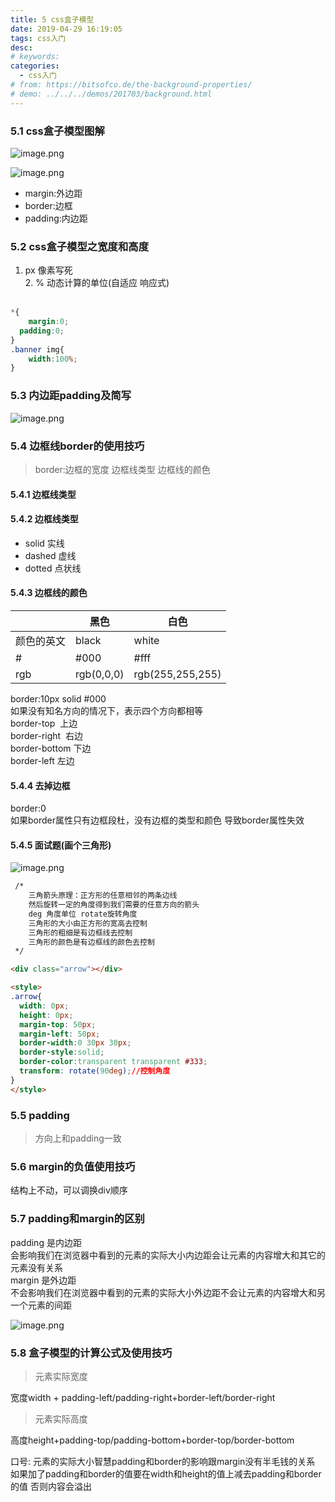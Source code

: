 ```yaml
---
title: 5 css盒子模型
date: 2019-04-29 16:19:05
tags: css入门
desc: 
# keywords: 
categories:
  - css入门
# from: https://bitsofco.de/the-background-properties/
# demo: ../../../demos/201703/background.html
---
```

### 5.1 css盒子模型图解
![image.png](https://cdn.nlark.com/yuque/0/2019/png/271124/1555642917065-07173153-64c4-4418-aec3-260a0567d0af.png#align=left&display=inline&height=310&name=image.png&originHeight=310&originWidth=608&size=79782&status=done&width=608)

![image.png](https://cdn.nlark.com/yuque/0/2019/png/271124/1555643131585-10b0af93-c3d1-4bf2-8270-e82e69de0224.png#align=left&display=inline&height=326&name=image.png&originHeight=326&originWidth=388&size=34957&status=done&width=388)

- margin:外边距
- border:边框
- padding:内边距

<a name="bbfff0e4"></a>
### 5.2 css盒子模型之宽度和高度
1. px 像素写死<br />	2. % 动态计算的单位(自适应 响应式)<br /> 
```css
*{
	margin:0;
  padding:0;
}
.banner img{
	width:100%;
}
```

<a name="b421a9b5"></a>
### 5.3 内边距padding及简写

![image.png](https://cdn.nlark.com/yuque/0/2019/png/271124/1555644224943-24b67769-cf94-4589-99c0-db9ff5305a42.png#align=left&display=inline&height=304&name=image.png&originHeight=350&originWidth=858&size=143618&status=done&width=746)

<a name="60d1f72d"></a>
### 5.4 边框线border的使用技巧
> border:边框的宽度 边框线类型 边框线的颜色

<a name="3fcd0cf7"></a>
#### 5.4.1 边框线类型
<a name="81935414"></a>
#### 5.4.2 边框线类型

- solid 实线
- dashed 虚线
- dotted 点状线

<a name="cdb816d5"></a>
#### 5.4.3 边框线的颜色
|  | 黑色 | 白色 |
| --- | --- | --- |
| 颜色的英文 | black | white |
| # | #000 | #fff |
| rgb | rgb(0,0,0) | rgb(255,255,255) |

border:10px solid #000<br />如果没有知名方向的情况下，表示四个方向都相等<br />border-top  上边<br />border-right  右边<br />border-bottom 下边<br />border-left 左边

<a name="eb824421"></a>
#### 5.4.4 去掉边框
border:0<br />如果border属性只有边框段杜，没有边框的类型和颜色 导致border属性失效


<a name="bf7bbae0"></a>
#### 5.4.5 面试题(画个三角形)
![image.png](https://cdn.nlark.com/yuque/0/2019/png/271124/1555645454675-2f5867ec-b4f0-4928-b9aa-63abd50cf054.png#align=left&display=inline&height=144&name=image.png&originHeight=144&originWidth=494&size=26972&status=done&width=494)


```html
 /* 
    三角箭头原理：正方形的任意相邻的两条边线
    然后旋转一定的角度得到我们需要的任意方向的箭头 
    deg 角度单位 rotate旋转角度
    三角形的大小由正方形的宽高去控制
    三角形的粗细是有边框线去控制
    三角形的颜色是有边框线的颜色去控制
 */

<div class="arrow"></div>

<style>
.arrow{
  width: 0px;
  height: 0px;
  margin-top: 50px;
  margin-left: 50px;
  border-width:0 30px 30px;
  border-style:solid;
  border-color:transparent transparent #333;
  transform: rotate(90deg);//控制角度
}
</style>
```

<a name="edd6611e"></a>
### 5.5 padding
> 方向上和padding一致

<a name="3bdff0b3"></a>
### 5.6 margin的负值使用技巧
结构上不动，可以调换div顺序
<a name="f46b0c8a"></a>
### 5.7 padding和margin的区别
padding 是内边距<br />会影响我们在浏览器中看到的元素的实际大小内边距会让元素的内容增大和其它的元素没有关系<br />margin 是外边距<br />不会影响我们在浏览器中看到的元素的实际大小外边距不会让元素的内容增大和另一个元素的间距

![image.png](https://cdn.nlark.com/yuque/0/2019/png/271124/1555904206988-79943594-12d5-497a-a332-762df672d413.png#align=left&display=inline&height=292&name=image.png&originHeight=362&originWidth=924&size=146701&status=done&width=746)

<a name="95db6d8f"></a>
### 5.8 盒子模型的计算公式及使用技巧
> 元素实际宽度

宽度width + padding-left/padding-right+border-left/border-right
> 元素实际高度

高度height+padding-top/padding-bottom+border-top/border-bottom

口号: 元素的实际大小智慧padding和border的影响跟margin没有半毛钱的关系<br />如果加了padding和border的值要在width和height的值上减去padding和border的值 否则内容会溢出


